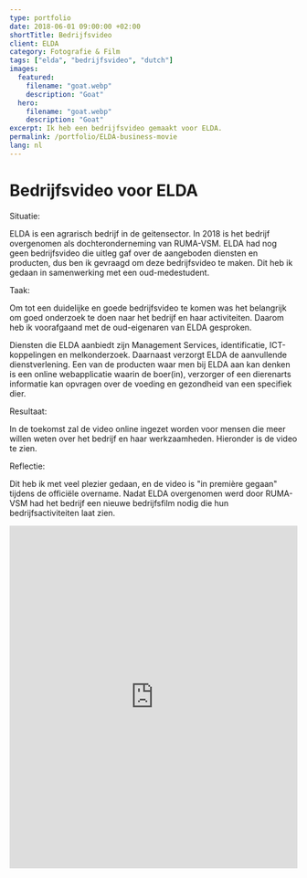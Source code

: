 ```yaml
---
type: portfolio
date: 2018-06-01 09:00:00 +02:00
shortTitle: Bedrijfsvideo
client: ELDA
category: Fotografie & Film
tags: ["elda", "bedrijfsvideo", "dutch"]
images:
  featured:
    filename: "goat.webp"
    description: "Goat"
  hero:
    filename: "goat.webp"
    description: "Goat"
excerpt: Ik heb een bedrijfsvideo gemaakt voor ELDA.
permalink: /portfolio/ELDA-business-movie
lang: nl
---
```


# Bedrijfsvideo voor ELDA

Situatie:

ELDA is een agrarisch bedrijf in de geitensector. In 2018 is het bedrijf overgenomen als dochteronderneming van RUMA-VSM. ELDA had nog geen bedrijfsvideo die uitleg gaf over de aangeboden diensten en producten, dus ben ik gevraagd om deze bedrijfsvideo te maken. Dit heb ik gedaan in samenwerking met een oud-medestudent.

Taak:

Om tot een duidelijke en goede bedrijfsvideo te komen was het belangrijk om goed onderzoek te doen naar het bedrijf en haar activiteiten. Daarom heb ik voorafgaand met de oud-eigenaren van ELDA gesproken. 


Diensten die ELDA aanbiedt zijn Management Services, identificatie, ICT-koppelingen en melkonderzoek. Daarnaast verzorgt ELDA de aanvullende dienstverlening. Een van de producten waar men bij ELDA aan kan denken is een online webapplicatie waarin de boer(in), verzorger of een dierenarts informatie kan opvragen over de voeding en gezondheid van een specifiek dier.

Resultaat:

In de toekomst zal de video online ingezet worden voor mensen die meer willen weten over het bedrijf en haar werkzaamheden. Hieronder is de video te zien. 

Reflectie:

Dit heb ik met veel plezier gedaan, en de video is "in première gegaan" tijdens de officiële overname. Nadat ELDA overgenomen werd door RUMA-VSM had het bedrijf een nieuwe bedrijfsfilm nodig die hun bedrijfsactiviteiten laat zien. 

<iframe src="https://player.vimeo.com/video/301791287" width="100%" height="600" frameborder="0" webkitallowfullscreen mozallowfullscreen allowfullscreen></iframe>
